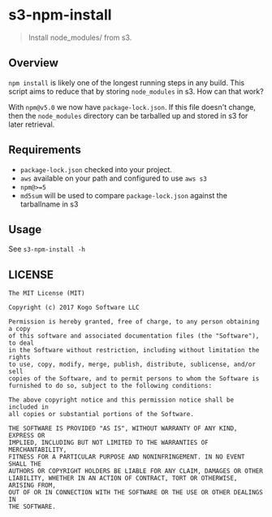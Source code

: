 # s3-npm-install
> Install node_modules/ from s3.

## Overview

`npm install` is likely one of the longest running steps in any build.  This script
aims to reduce that by storing `node_modules` in s3.  How can that work?

With `npm@v5.0` we now have `package-lock.json`.  If this file doesn't change, then
the `node_modules` directory can be tarballed up and stored in s3 for later
retrieval.

## Requirements

* `package-lock.json` checked into your project.
* `aws` available on your path and configured to use `aws s3`
* `npm@>=5`
* `md5sum` will be used to compare `package-lock.json` against the tarballname in s3

## Usage

See `s3-npm-install -h`

## LICENSE
``````
The MIT License (MIT)

Copyright (c) 2017 Kogo Software LLC

Permission is hereby granted, free of charge, to any person obtaining a copy
of this software and associated documentation files (the "Software"), to deal
in the Software without restriction, including without limitation the rights
to use, copy, modify, merge, publish, distribute, sublicense, and/or sell
copies of the Software, and to permit persons to whom the Software is
furnished to do so, subject to the following conditions:

The above copyright notice and this permission notice shall be included in
all copies or substantial portions of the Software.

THE SOFTWARE IS PROVIDED "AS IS", WITHOUT WARRANTY OF ANY KIND, EXPRESS OR
IMPLIED, INCLUDING BUT NOT LIMITED TO THE WARRANTIES OF MERCHANTABILITY,
FITNESS FOR A PARTICULAR PURPOSE AND NONINFRINGEMENT. IN NO EVENT SHALL THE
AUTHORS OR COPYRIGHT HOLDERS BE LIABLE FOR ANY CLAIM, DAMAGES OR OTHER
LIABILITY, WHETHER IN AN ACTION OF CONTRACT, TORT OR OTHERWISE, ARISING FROM,
OUT OF OR IN CONNECTION WITH THE SOFTWARE OR THE USE OR OTHER DEALINGS IN
THE SOFTWARE.
``````
